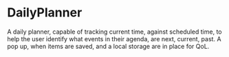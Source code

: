 # DailyPlanner

A daily planner, capable of tracking current time, against scheduled time, to help the user identify what events in their agenda, are next, current, past.
A pop up, when items are saved, and a local storage are in place for QoL. 
